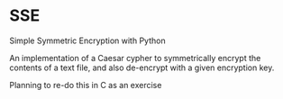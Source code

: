 # SSE
Simple Symmetric Encryption with Python

An implementation of a Caesar cypher to symmetrically encrypt the contents of a text file, and also de-encrypt with a given encryption key.

Planning to re-do this in C as an exercise
